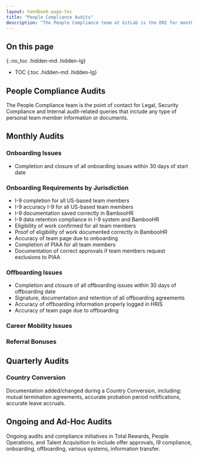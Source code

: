 ```yaml
---
layout: handbook-page-toc
title: "People Compliance Audits"
description: "The People Compliance team at GitLab is the DRI for monthly and quarterly audits related to the team member life cycle."
---
```


## On this page
{:.no_toc .hidden-md .hidden-lg}

- TOC
{:toc .hidden-md .hidden-lg}

## People Compliance Audits

The People Compliance team is the point of contact for Legal, Security Compliance and Internal audit-related queries that include any type of personal team member information or documents.

## Monthly Audits

### Onboarding Issues

- Completion and closure of all onboarding issues within 30 days of start date

### Onboarding Requirements by Jurisdiction

- I-9 completion for all US-based team members
- I-9 accuracy I-9 for all US-based team members
- I-9 documentation saved correctly in BambooHR
- I-9 data retention compliance in I-9 system and BambooHR
- Eligibility of work confirmed for all team members
- Proof of eligibility of work documented correctly in BambooHR
- Accuracy of team page due to onboarding
- Completion of PIAA for all team members
- Documentation of correct approvals if team members request exclusions to PIAA

### Offboarding Issues

- Completion and closure of all offboarding issues within 30 days of offboarding date
- Signature, documentation and retention of all offboarding agreements
- Accuracy of offboarding information properly logged in HRIS
- Accuracy of team page due to offboarding

### Career Mobility Issues

### Referral Bonuses

## Quarterly Audits

### Country Conversion

Documentation added/changed during a Country Conversion, including: mutual termination agreements, accurate probation period notifications, accurate leave accruals.

## Ongoing and Ad-Hoc Audits

Ongoing audits and compliance initiatives in Total Rewards, People Operations, and Talent Acquisition to include offer approvals, I9 compliance, onboarding, offboarding, various systems, information transfer.

